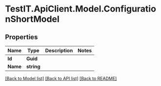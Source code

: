# TestIT.ApiClient.Model.ConfigurationShortModel

## Properties

Name | Type | Description | Notes
------------ | ------------- | ------------- | -------------
**Id** | **Guid** |  | 
**Name** | **string** |  | 

[[Back to Model list]](../README.md#documentation-for-models) [[Back to API list]](../README.md#documentation-for-api-endpoints) [[Back to README]](../README.md)


